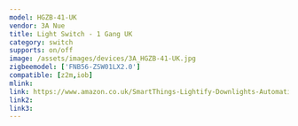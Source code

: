 ```yaml
---
model: HGZB-41-UK
vendor: 3A Nue
title: Light Switch - 1 Gang UK
category: switch
supports: on/off
image: /assets/images/devices/3A_HGZB-41-UK.jpg
zigbeemodel: ['FNB56-ZSW01LX2.0']
compatible: [z2m,iob]
mlink: 
link: https://www.amazon.co.uk/SmartThings-Lightify-Downlights-Automation-Standard/dp/B07GSNT1G3
link2: 
link3: 
---
```


